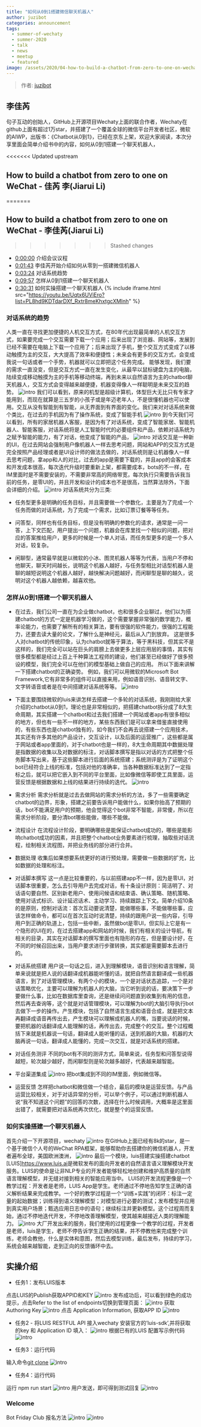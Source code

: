 ```yaml
---
title: "如何从0到1搭建微信聊天机器人" 
author: juzibot
categories: announcement
tags:
  - summer-of-wechaty
  - summer-2020
  - talk
  - news
  - meetup
  - featured
image: /assets/2020/04-how-to-build-a-chatbot-from-zero-to-one-on-wechaty/00.webp
---
```


> 作者: [juzibot](https://github.com/juzibot/)

## 李佳芮

句子互动的创始人，GitHub上开源项目Wechaty上面的联合作者，Wechaty在github上面有超过1万star，并搭建了一个覆盖全球的微信平台开发者社区，微软的AIWP，出版书：《Chatbot从0到1》，已经在京东上架，欢迎大家阅读，本次分享里面会简单介绍书中的内容，如何从0到1搭建一个聊天机器人，

<<<<<<< Updated upstream
## How to build a chatbot from zero to one on WeChat - 佳芮 李(Jiarui Li)
=======
## How to build a chatbot from zero to one on WeChat - 李佳芮(Jiarui Li)
>>>>>>> Stashed changes

- [0:00:00](https://youtu.be/Uqtx6UViEro?list=PL8hd9KDTdarDXf_Rxtr8meKhxtgcXMInh) 介绍会议议程
- [0:01:43](https://youtu.be/Uqtx6UViEro?list=PL8hd9KDTdarDXf_Rxtr8meKhxtgcXMInh&t=103) 李佳芮开始介绍如何从零到一搭建微信机器人
- [0:03:24](https://youtu.be/Uqtx6UViEro?list=PL8hd9KDTdarDXf_Rxtr8meKhxtgcXMInh&t=204) 对话系统趋势
- [0:09:57](https://youtu.be/Uqtx6UViEro?list=PL8hd9KDTdarDXf_Rxtr8meKhxtgcXMInh&t=597) 怎样从0到1搭建一个聊天机器人
- [0:30:31](https://youtu.be/Uqtx6UViEro?list=PL8hd9KDTdarDXf_Rxtr8meKhxtgcXMInh&t=2354) 如何实操搭建一个聊天机器人
{% include iframe.html src="https://youtu.be/Uqtx6UViEro?list=PL8hd9KDTdarDXf_Rxtr8meKhxtgcXMInh" %}

### 对话系统的趋势

人类一直在寻找更加便捷的人机交互方式，在80年代出现最简单的人机交互方式，如果要完成一个交互需要下载一个应用；后来出现了浏览器、网站等，发展到已经不需要在电脑上下载一个应用了；后来出现了手机，整个交互方式变成了以移动触摸为主的交互，大大提高了效率和便捷性；未来会有更多的交互方式，会变成我说一句话或者一个手势，机器就可以立即把这个任务完成。
能够发现，我们要的需求一直没变，但是交互方式一直在发生变化，从最早以鼠标键盘为主的电脑，陆续变成移动触摸为主的手机等移动终端，再到未来以自然语言为主的chatbot聊天机器人，交互方式会变得越来越便捷，机器变得像人一样聪明是未来交互的趋势。
![intro](/assets/2020/04-how-to-build-a-chatbot-from-zero-to-one-on-wechaty/01.webp)
我们可以看到，原来的机型是超级计算机，体型巨大无比只有专家才能用到，而现在就算是三五岁的小孩子或是年迈老年人，不是很懂机器也可以使用。交互从没有智能到有智能，从无界面到有界面的变化。我们来对对话系统来做个类比，在过去的手机因为有了操作系统，变成了智能手机
![intro](/assets/2020/04-how-to-build-a-chatbot-from-zero-to-one-on-wechaty/04.webp)
到今天我们可以看到，所有的家居机器人客服，是因为有了对话系统，变成了智能家居、智能机器人、智能客服，对话系统将是人工智能时代的必要组件和产品，依赖对话系统为之赋予智能的能力，有了对话，他变成了智能的产品，
![intro](/assets/2020/04-how-to-build-a-chatbot-from-zero-to-one-on-wechaty/05.webp)
对话交互是一种新的UI，在过去网站会强制用户像机器人一样去思考问题，网站和APP的交互方式是完全按照产品经理或者是UI设计师的做法去做的，对话系统则是让机器像人一样去思考问题，拿app和人的对比，过去的app是需要下载的，并且app的会客成本和开发成本很高，每次迭代升级时要重新上架，都需要成本，bots的不一样，在IM里面时是不需要安装的，不需要非常高的网络带宽，每次执行只需要告诉我当前的任务，是零UI的，并且开发和设计的成本也不是很高，当然算法除外，下面会详细的介绍。
![intro](/assets/2020/04-how-to-build-a-chatbot-from-zero-to-one-on-wechaty/08.webp)
对话系统共分为三类:

- 任务型更多是明确的任务目标，并且需要做一个参数化，主要是为了完成一个任务而做的对话系统，为了完成一个需求，比如订票订餐等等任务。

- 问答型，同样也有任务目标，但是没有明确的参数化的请求，通常是一问一答，上下文匹配，用户提出一个问题，机器会在库里找一个相似的问题，把对应的答案推给用户，更多的时候是一个单人对话，而任务型更多的是一个多人对话，较复杂。

- 闲聊型，通常最早就是以微软的小冰、图灵机器人等等为代表，当用户不停和他聊天，聊天时间越长，说明这个机器人越好，与任务型相比对话型机器人是聊的越短说明这个机器人越好，越快解决问题越好，而闲聊型是聊的越久，说明对这个机器人越依赖，越喜欢他。

### 怎样从0到1搭建一个聊天机器人

- 在过去，我们公司一直在为企业做chatbot，也和很多企业聊过，他们以为搭建chatbot的方式一定是机器学习做的，这个需要掌握非常强的数学能力，概率论能力，也需要了解所有的相关算法，要有很强的软件能力，很强的工程能力，还要去读大量的论文，了解什么是神经元，最后从入门到放弃。
这是很多人对chatbot的传统印象，认为chatbot就等于算法，等于黑科技，但其实不是这样的，我们完全可以站在巨头的肩膀上去做更多上层应用层的事情，其实有很多模型都是经过上百上千种算法工程师的建设，他们甚至已经做好了很多预设的模型，我们完全可以在他们的模型基础上做自己的应用。
所以下面来讲解一下搭建chatbot的正确姿势。
例如，我们可以用微软的Microsoft Bot Framework,它有非常多的组件可以直接来用，例如语音识别、语音转文字、文字转语音或者是在中间搭建对话系统等等。
![intro](/assets/2020/04-how-to-build-a-chatbot-from-zero-to-one-on-wechaty/11.webp)
- 下面主要围绕微软的luis来讲怎样去搭建一个多轮的对话系统，我刚刚给大家介绍的chatbot从0到1，理论也是非常相似的，把搭建chatbot拆分成了8大生命周期，其实搭建一个chatbot和过去我们搭建一个网站或者app有很多相似的地方，但也有一些不一样的地方，某些东西我们是可以拿来借鉴直接使用的，有些东西也是chatbot独有的，如今我们不会再去说搭建一个应用技术，其实还有许多其他的产品设计，交互设计，以及后面的运营推广，这些都是属于网站或者app里面的，对于chatbot也是一样的，8大生命周期其中数据处理是指数据的收集以及对数据的标注，对话脚本撰写是指以对话的方式把整个任务脚本写出来，基于这些脚本进行后面的系统搭建；系统测评是为了证明这个bot已经符合上线的标准，包括对他的准确率，当各种数据标准达到了一定指标之后，就可以把它嵌入到不同的平台里面，比如像微信等即使工具里面，运营反馈是根据数据和上线的结果进行持续的迭代。
![intro](/assets/2020/04-how-to-build-a-chatbot-from-zero-to-one-on-wechaty/12.webp)

- 需求分析
需求分析就是过去去做网站的需求分析的方法，多了一些需要确定chatbot的边界，形象，搭建之前要告诉用户能做什么，如果你抬高了预期的话，bot不能满足用户的预期，他会觉得这个bot非常不智能，非常傻，所以在需求分析阶段，要分清bot哪些能做，哪些不能做。

- 流程设计
在流程设计阶段，要明确哪些是能保证chatbot成功的，哪些是能影响chatbot成功的因素，并且把整个chatbot业务要素进行梳理，抽取些对话流程，绘制相关流程图，并把业务线的部分进行合并。

- 数据处理
收集后如果想要系统更好的进行预处理，需要做一些数据的扩充，比如数据的处理和标注。

- 对话脚本撰写
这一点是比较重要的，与以前搭建app不一样，因为是零UI，对话脚本很重要，怎么去引导用户去完成对话，有十条设计原则：简洁明了、对话语句要自然、区别新老用户、使用问候语和结束语、确认策略、随机策略、使用对话式标识、设计延迟话术、主动学习、持续跟踪上下文。简单介绍10条的是原则，控制对话流：首次互动要说清楚，能做哪些事，不能做哪些事，应该怎样做命令，都可以在首次互动时说清楚，持续的跟用户说一些内容，引导用户到正确的轨道上，包括一些中断，虽然做bot是零UI，但实际上它是有一个隐形的UI在的，在过去搭建app和网站的时候，我们有相关的设计导航，有相关的目录，其实在对话脚本的撰写里面也有隐形的存在，但是要设计好，在不同的时候召回出来，当用户要求进行步骤转换，其实都是需要脚本去进行的。

- 对话系统搭建
用户说一句话之后，进入到理解模块，语音识别和语言理解，简单来说就是把人说的话翻译成机器能听懂的话，就把自然语言翻译成一些机器语言，到了对话管理模块，有两个小的模块，一个是对话状态追踪，一个是对话策略优化，主要可以理解为机器人的大脑，当它听到说的话，要决策下一步要做什么事，比如在数据库里查询，还是继续问问题直到收集到有用的信息，然后再去查询等，这个就是对话管理模块，可以理解为bot的大脑引导执行bot去做下一步的操作。产生模块，包括了自然语言生成和语音合成，就是把文本再翻译成语音再传出去，产生模块可以理解成机器人的嘴，当要说话的时候，要把机器的话翻译成人能理解的话，再传出去，完成整个的交互。整个过程概括下来就是机器说一句话，翻译成人能听懂的话，送到机器的大脑，机器的大脑再说一句话，翻译成人能懂的，完成一次交互，就是对话系统的搭建。

- 对话任务测评
不同的bot有不同的测评方式，简单来说，任务型和问答型说得越短，轮次越少越好，而闲聊型则是轮次越多越好，代表越来越智能。

- 平台渠道集成
![intro](/assets/2020/04-how-to-build-a-chatbot-from-zero-to-one-on-wechaty/16.webp)
把bot集成到不同的IM里面，例如微信等。

- 运营反馈
怎样把chatbot和微信做一个结合，最后的模块是运营反馈。与产品运营比较相关，对于对话异常的分析，可以举个例子，可以通过判断机器人说“我不知道这个问题”的回答的次数，选择在什么时候调用，大概率是这里面出错了，就需要把对话系统再次优化，就是整个的运营反馈。

### 如何实操搭建一个聊天机器人

首先介绍一下开源项目，wechaty
![intro](/assets/2020/04-how-to-build-a-chatbot-from-zero-to-one-on-wechaty/17.webp)
在GitHub上面已经有8k的star，是一个基于微信个人号的WeChat RPA框架，能够帮助你去搭建你的微信机器人，开发者遍布全球，美国欧洲澳洲，
![intro](/assets/2020/04-how-to-build-a-chatbot-from-zero-to-one-on-wechaty/18.webp)
最后一个模块，luis搭建实操搭建chatbot
[LUIS]<https://www.luis.ai>是微软发布的面向开发者的自然语言语义理解模块开发服务。LUIS的使命是让非NLP专业的开发者能够轻松地创建和维护高质量的自然语言理解模型，并无缝对接到相关的智能应用当中。
LUIS的开发流程更像是一个教学过程：开发者是老师，LUIS App是学生。老师通过不停地告知学生正确的语义解析结果来完成教学。一个好的教学过程是一个“训练+实践”的闭环：标注一定量的起始数据；训练得到语义理解模型；对模型进行必要的测试；发布模型并应用到真实用户场景；甄选应用日志中的语句；继续标注并更新模型。这个过程周而复始，通过不停地迭代开发，不停地改善理解模型，使其越来越接近人类的理解能力。
![intro](/assets/2020/04-how-to-build-a-chatbot-from-zero-to-one-on-wechaty/19.webp)
大厂开发出来的服务，我们使用的过程更像一个教学的过程，开发者是老师，luis是学生，老师不停告诉学生正确的结果，并不停教他来完成整个训练，老师会教他，什么是实体和意图，然后去模型训练，最后发布，持续的学习，系统会越来越智能，走到正向的反馈循环中去。

## 实操介绍

- 任务1：发布LUIS版本

点击LUIS的Publish获取APPID和KEY
![intro](/assets/2020/04-how-to-build-a-chatbot-from-zero-to-one-on-wechaty/20.webp)
发布成功后，可以看到绿色的成功提示，点击Refer to the list of endpoints切换到管理页面：
![intro](/assets/2020/04-how-to-build-a-chatbot-from-zero-to-one-on-wechaty/21.webp)
获取Authoring Key
![intro](/assets/2020/04-how-to-build-a-chatbot-from-zero-to-one-on-wechaty/22.webp)
点击 Application Information, 获取APP ID
![intro](/assets/2020/04-how-to-build-a-chatbot-from-zero-to-one-on-wechaty/23.webp)

- 任务2 - 将LUIS RESTFUL API 接入wechaty
安装官方的’luis-sdk’,并将获取的key 和 Application ID 填入：
![intro](/assets/2020/04-how-to-build-a-chatbot-from-zero-to-one-on-wechaty/24.webp)
根据已有的LUIS 配置写示例代码
![intro](/assets/2020/04-how-to-build-a-chatbot-from-zero-to-one-on-wechaty/25.webp)

- 任务3：运行代码

输入命令[git clone](https://github.com/lijiarui/chatbot-zero-to-one)
![intro](/assets/2020/04-how-to-build-a-chatbot-from-zero-to-one-on-wechaty/26.webp)

- 任务4：运行代码

运行 npm run start
![intro](/assets/2020/04-how-to-build-a-chatbot-from-zero-to-one-on-wechaty/27.webp)
用户发送，即可得到测试回复
![intro](/assets/2020/04-how-to-build-a-chatbot-from-zero-to-one-on-wechaty/28.webp)

### Welcome

Bot Friday Club 报名方法
![intro](/assets/2020/04-how-to-build-a-chatbot-from-zero-to-one-on-wechaty/29.webp)
![intro](/assets/2020/04-how-to-build-a-chatbot-from-zero-to-one-on-wechaty/30.webp)
